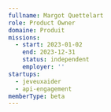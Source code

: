 ```yaml
---
fullname: Margot Quettelart
role: Product Owner
domaine: Produit
missions:
  - start: 2023-01-02
    end: 2023-12-31
    status: independent
    employer: ''
startups:
  - jeveuxaider
  - api-engagement
memberType: beta
---
```


